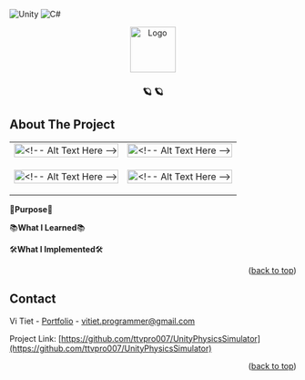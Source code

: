 <!-- Improved compatibility of back to top link: See: https://github.com/othneildrew/Best-README-Template/pull/73 -->
<a id="readme-top"></a>
<!--
*** Thanks for checking out the Best-README-Template. If you have a suggestion
*** that would make this better, please fork the repo and create a pull request
*** or simply open an issue with the tag "enhancement".
*** Don't forget to give the project a star!
*** Thanks again! Now go create something AMAZING! :D
-->

<!-- BADGES -->
![Unity](https://img.shields.io/badge/unity-%23000000.svg?style=for-the-badge&logo=unity&logoColor=white)
![C#](https://img.shields.io/badge/c%23-%23239120.svg?style=for-the-badge&logo=csharp&logoColor=white)

<!-- PROJECT LOGO -->
<div align="center">
  <a href="<!-- GitHub repo link here -->">
    <img src="<!-- Logo image path here -->" alt="Logo" width="80" height="80">
  </a>

  <h3 align="center">🪐 <!-- Project Name Here --> 🪐</h3>

  <p align="center">
    <!-- Brief Description here -->
  </p>
</div>

<!-- ABOUT THE PROJECT -->
## About The Project

<table width="100%">
  <tr>
    <td width="50%" align="center">
      <img src="<!-- Image Path Here -->" alt="<!-- Alt Text Here -->" style="width: 100%;"/>
      <p><!-- Image Description Here --></p>
    </td>
    <td width="50%" align="center">
      <img src="<!-- Image Path Here -->" alt="<!-- Alt Text Here -->" style="width: 100%;"/>
      <p><!-- Image Description Here --></p>
    </td>
  </tr>
  <tr>
    <td width="50%" align="center">
      <img src="<!-- Image Path Here -->" alt="<!-- Alt Text Here -->" style="width: 100%;"/>
      <p><!-- Image Description Here --></p>
    </td>
    <td width="50%" align="center">
      <img src="<!-- Image Path Here -->" alt="<!-- Alt Text Here -->" style="width: 100%;"/>
      <p><!-- Image Description Here --></p>
    </td>
  </tr>
</table>

🎯**Purpose**🎯  
<!-- Purpose of the project here -->

📚**What I Learned**📚
<!-- What have you learned while working on this project here -->

🛠️**What I Implemented**🛠️
<!-- What did you implemented in the project here -->

<p align="right">(<a href="#readme-top">back to top</a>)</p>

<!-- CONTACT -->
## Contact

Vi Tiet - [Portfolio](https://ttvpro007.github.io/) - vitiet.programmer@gmail.com

Project Link: [https://github.com/ttvpro007/UnityPhysicsSimulator](https://github.com/ttvpro007/UnityPhysicsSimulator)

<p align="right">(<a href="#readme-top">back to top</a>)</p>
